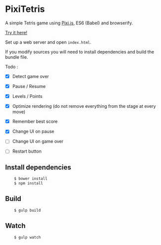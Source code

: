 # PixiTetris

A simple Tetris game using [Pixi.js](http://github.com/pixijs/pixi.js), ES6 (Babel) and browserify.

[Try it here!](http://static.bini.io/PixiTetris/)

Set up a web server and open `index.html`.

If you modify sources you will need to install dependencies and build the bundle file.



Todo :

- [x] Detect game over
- [x] Pause / Resume
- [x] Levels / Points
- [x] Optimize rendering (do not remove everything from the stage at every move)
- [x] Remember best score
- [x] Change UI on pause
- [ ] Change UI on game over
- [ ] Restart button


## Install dependencies

```sh
	$ bower install
	$ npm install
```

## Build

```sh
	$ gulp build
```

## Watch

```sh
	$ gulp watch
```
